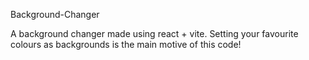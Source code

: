 Background-Changer

A background changer made using react + vite. Setting your favourite colours as backgrounds is the main motive of this code!                                                 
